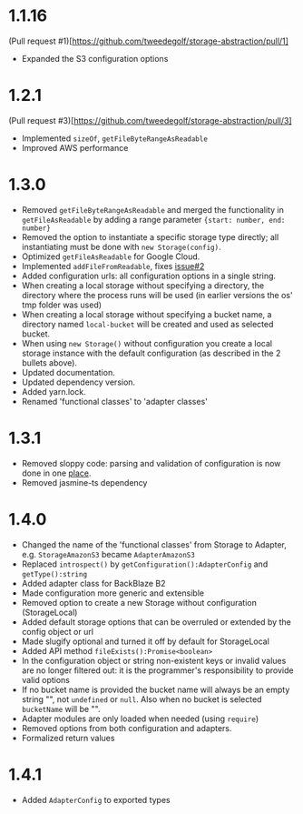 # 1.1.16

(Pull request #1)[https://github.com/tweedegolf/storage-abstraction/pull/1]

- Expanded the S3 configuration options

# 1.2.1

(Pull request #3)[https://github.com/tweedegolf/storage-abstraction/pull/3]

- Implemented `sizeOf`, `getFileByteRangeAsReadable`
- Improved AWS performance

# 1.3.0

- Removed `getFileByteRangeAsReadable` and merged the functionality in `getFileAsReadable` by adding a range parameter `{start: number, end: number}`
- Removed the option to instantiate a specific storage type directly; all instantiating must be done with `new Storage(config)`.
- Optimized `getFileAsReadable` for Google Cloud.
- Implemented `addFileFromReadable`, fixes [issue#2](https://github.com/tweedegolf/storage-abstraction/issues/2)
- Added configuration urls: all configuration options in a single string.
- When creating a local storage without specifying a directory, the directory where the process runs will be used (in earlier versions the os' tmp folder was used)
- When creating a local storage without specifying a bucket name, a directory named `local-bucket` will be created and used as selected bucket.
- When using `new Storage()` without configuration you create a local storage instance with the default configuration (as described in the 2 bullets above).
- Updated documentation.
- Updated dependency version.
- Added yarn.lock.
- Renamed 'functional classes' to 'adapter classes'

# 1.3.1

- Removed sloppy code: parsing and validation of configuration is now done in one [place](https://github.com/tweedegolf/storage-abstraction/blob/master/src/util.ts).
- Removed jasmine-ts dependency

# 1.4.0

- Changed the name of the 'functional classes' from Storage to Adapter, e.g. `StorageAmazonS3` became `AdapterAmazonS3`
- Replaced `introspect()` by `getConfiguration():AdapterConfig` and `getType():string`
- Added adapter class for BackBlaze B2
- Made configuration more generic and extensible
- Removed option to create a new Storage without configuration (StorageLocal)
- Added default storage options that can be overruled or extended by the config object or url
- Made slugify optional and turned it off by default for StorageLocal
- Added API method `fileExists():Promise<boolean>`
- In the configuration object or string non-existent keys or invalid values are no longer filtered out: it is the programmer's responsibility to provide valid options
- If no bucket name is provided the bucket name will always be an empty string "", not `undefined` or `null`. Also when no bucket is selected `bucketName` will be "".
- Adapter modules are only loaded when needed (using `require`)
- Removed options from both configuration and adapters.
- Formalized return values

# 1.4.1

- Added `AdapterConfig` to exported types
